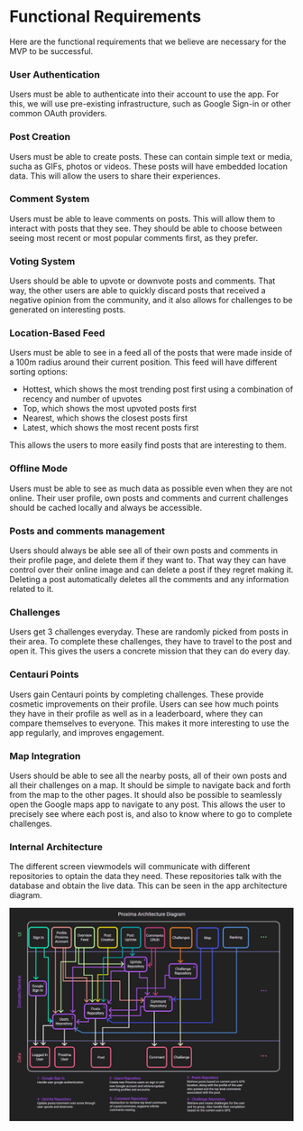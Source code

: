 # Functional Requirements
Here are the functional requirements that we believe are necessary for the MVP to be successful.


### User Authentication
Users must be able to authenticate into their account to use the app. For this, we will use pre-existing infrastructure, such as Google Sign-in or other common OAuth providers.

### Post Creation
Users must be able to create posts. These can contain simple text or media, sucha as GIFs, photos or videos. These posts will have embedded location data. This will allow the users to share their experiences.

### Comment System
Users must be able to leave comments on posts. This will allow them to interact with posts that they see. They should be able to choose between seeing most recent or most popular comments first, as they prefer.

### Voting System
Users should be able to upvote or downvote posts and comments. That way, the other users are able to quickly discard posts that received a negative opinion from the community, and it also allows for challenges to be generated on interesting posts.

### Location-Based Feed
Users must be able to see in a feed all of the posts that were made inside of a 100m radius around their current position. This feed will have different sorting options:

- Hottest, which shows the most trending post first using a combination of recency and number of upvotes
- Top, which shows the most upvoted posts first
- Nearest, which shows the closest posts first
- Latest, which shows the most recent posts first

This allows the users to more easily find posts that are interesting to them.

### Offline Mode
Users must be able to see as much data as possible even when they are not online. Their user profile, own posts and comments and current challenges should be cached locally and always be accessible.

### Posts and comments management
Users should always be able see all of their own posts and comments in their profile page, and delete them if they want to. That way they can have control over their online image and can delete a post if they regret making it. Deleting a post automatically deletes all the comments and any information related to it.

### Challenges
Users get 3 challenges everyday. These are randomly picked from posts in their area. To complete these challenges, they have to travel to the post and open it. This gives the users a concrete mission that they can do every day.

### Centauri Points
Users gain Centauri points by completing challenges. These provide cosmetic improvements on their profile. Users can see how much points they have in their profile as well as in a leaderboard, where they can compare themselves to everyone. This makes it more interesting to use the app regularly, and improves engagement.

### Map Integration
Users should be able to see all the nearby posts, all of their own posts and all their challenges on a map. It should be simple to navigate back and forth from the map to the other pages. It should also be possible to seamlessly open the Google maps app to navigate to any post. This allows the user to precisely see where each post is, and also to know where to go to complete challenges. 


### Internal Architecture
The different screen viewmodels will communicate with different repositories to optain the data they need. These repositories talk with the database and obtain the live data. This can be seen in the app architecture diagram.

![App architecture diagram](./assets/app_diagram.jpg)